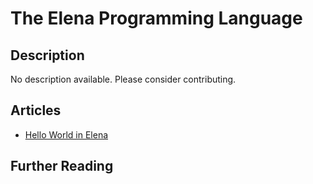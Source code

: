 # The Elena Programming Language

## Description

No description available. Please consider contributing.

## Articles

- [Hello World in Elena](https://sampleprograms.io/projects/hello-world/elena)

## Further Reading